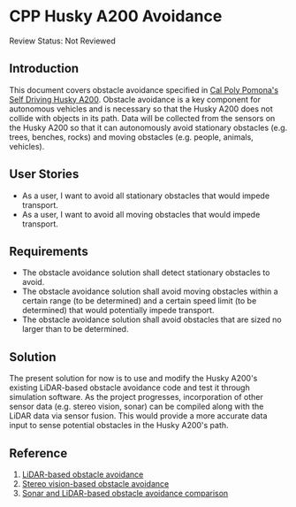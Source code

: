 # CPP Husky A200 Avoidance

Review Status: Not Reviewed

## Introduction

This document covers obstacle avoidance specified in [Cal Poly Pomona's Self Driving Husky A200](https://github.com/cpp-self-driving-husky/cpp-husky-a200-design-doc). Obstacle avoidance is a key component for autonomous vehicles and is necessary so that the Husky A200 does not collide with objects in its path. Data will be collected from the sensors on the Husky A200 so that it can autonomously avoid stationary obstacles (e.g. trees, benches, rocks) and moving obstacles (e.g. people, animals, vehicles).

## User Stories

* As a user, I want to avoid all stationary obstacles that would impede transport.
* As a user, I want to avoid all moving obstacles that would impede transport.

## Requirements

* The obstacle avoidance solution shall detect stationary obstacles to avoid.
* The obstacle avoidance solution shall avoid moving obstacles within a certain range (to be determined) and a certain speed limit (to be determined) that would potentially impede transport.
* The obstacle avoidance solution shall avoid obstacles that are sized no larger than to be determined.

## Solution

The present solution for now is to use and modify the Husky A200's existing LiDAR-based obstacle avoidance code and test it through simulation software. As  the project progresses, incorporation of other sensor data (e.g. stereo vision, sonar) can be compiled along with the LiDAR data via sensor fusion. This would provide a more accurate data input to sense potential obstacles in the Husky A200's path.

## Reference

1. [LiDAR-based obstacle avoidance](http://ieeexplore.ieee.org/abstract/document/6083105/?reload=true&part=1)
2. [Stereo vision-based obstacle avoidance](http://www.roboken.iit.tsukuba.ac.jp/~ohya/pdf/ISRA2000-MSK.pdf)
3. [Sonar and LiDAR-based obstacle avoidance comparison](http://ceas.uc.edu/content/dam/ceas/documents/UC%20Center%20for%20Robotics%20Research/robpub60.pdf)
